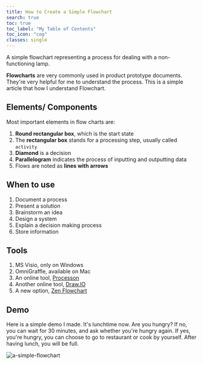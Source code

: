 ```yaml
---
title: How to Create a Simple Flowchart
search: true
toc: true
toc_label: "My Table of Contents"
toc_icon: "cog"
classes: single
---
```


A simple flowchart representing a process for dealing with a non-functioning lamp.

**Flowcharts** are very commonly used in product prototype documents. They're very helpful for me to understand the process.  This is a simple article that how I understand Flowchart.

## Elements/ Components

Most important elements in flow charts are:

1. **Round rectangular box**, which is the start state
2. The **rectangular box** stands for a processing step, usually called `activity`
3. **Diamond** is a decision
4. **Parallelogram** indicates the process of inputting and outputting data
5. Flows are noted as **lines with arrows**


## When to use

1. Document a process
2. Present a solution
3. Brainstorm an idea
4. Design a system
5. Explain a decision making process
6. Store information


## Tools

1. MS Visio, only on Windows
2. OmniGraffle, available on Mac
3. An online tool, [Processon](http://www.processon.com/diagraming/5affcc0de4b06a40445ce3e8)
4. Another online tool, [Draw.IO](https://www.draw.io/)
5. A new option, [Zen Flowchart](https://www.zenflowchart.com)


## Demo

Here is a simple demo I made. It's lunchtime now. Are you hungry? If no, you can wait for 30 minutes, and ask whether you're hungry again. If yes, you're hungry, you can choose to go to restaurant or cook by yourself. After having lunch, you will be full.

![a-simple-flowchart](https://i.loli.net/2018/05/19/5afff0761ab1e.jpg)